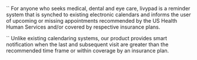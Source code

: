 ``
For anyone who seeks medical, dental and eye care, livypad is a reminder system that is synched to existing electronic calendars and informs the user of upcoming or missing appointments recommended by the US Health Human Services and/or covered by respective insurance plans. 

``
Unlike existing calendaring systems, our product provides smart notification when the last and subsequent visit are greater than the recommended time frame or within coverage by an insurance plan.
